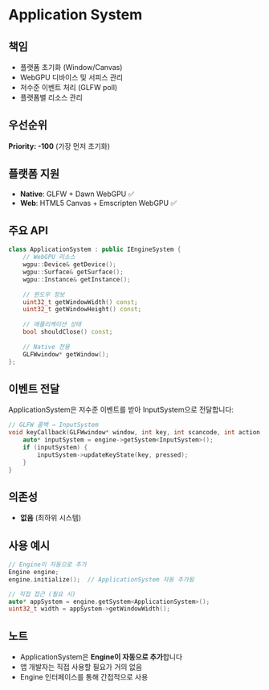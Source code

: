 # Application System

## 책임
- 플랫폼 초기화 (Window/Canvas)
- WebGPU 디바이스 및 서피스 관리
- 저수준 이벤트 처리 (GLFW poll)
- 플랫폼별 리소스 관리

## 우선순위
**Priority: -100** (가장 먼저 초기화)

## 플랫폼 지원
- **Native**: GLFW + Dawn WebGPU ✅
- **Web**: HTML5 Canvas + Emscripten WebGPU ✅

## 주요 API

```cpp
class ApplicationSystem : public IEngineSystem {
    // WebGPU 리소스
    wgpu::Device& getDevice();
    wgpu::Surface& getSurface();
    wgpu::Instance& getInstance();
    
    // 윈도우 정보
    uint32_t getWindowWidth() const;
    uint32_t getWindowHeight() const;
    
    // 애플리케이션 상태
    bool shouldClose() const;
    
    // Native 전용
    GLFWwindow* getWindow();
};
```

## 이벤트 전달

ApplicationSystem은 저수준 이벤트를 받아 InputSystem으로 전달합니다:

```cpp
// GLFW 콜백 → InputSystem
void keyCallback(GLFWwindow* window, int key, int scancode, int action, int mods) {
    auto* inputSystem = engine->getSystem<InputSystem>();
    if (inputSystem) {
        inputSystem->updateKeyState(key, pressed);
    }
}
```

## 의존성
- **없음** (최하위 시스템)

## 사용 예시

```cpp
// Engine이 자동으로 추가
Engine engine;
engine.initialize();  // ApplicationSystem 자동 추가됨

// 직접 접근 (필요 시)
auto* appSystem = engine.getSystem<ApplicationSystem>();
uint32_t width = appSystem->getWindowWidth();
```

## 노트
- ApplicationSystem은 **Engine이 자동으로 추가**합니다
- 앱 개발자는 직접 사용할 필요가 거의 없음
- Engine 인터페이스를 통해 간접적으로 사용
